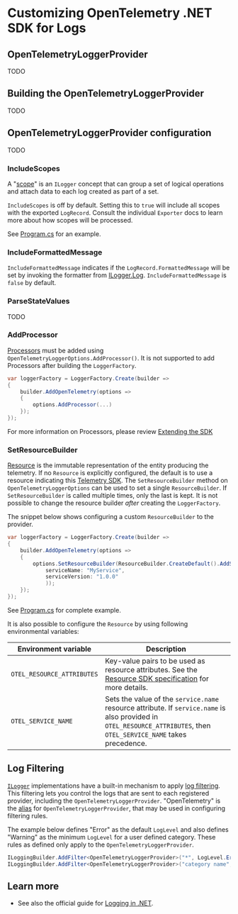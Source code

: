 # Customizing OpenTelemetry .NET SDK for Logs

## OpenTelemetryLoggerProvider

TODO

## Building the OpenTelemetryLoggerProvider

TODO

## OpenTelemetryLoggerProvider configuration

TODO

### IncludeScopes

A "[scope](https://docs.microsoft.com/dotnet/core/extensions/logging#log-scopes)"
is an `ILogger` concept that can group a set of logical operations and attach
data to each log created as part of a set.

`IncludeScopes` is off by default. Setting this to `true` will include all
scopes with the exported `LogRecord`. Consult the individual `Exporter`
docs to learn more about how scopes will be processed.

See [Program.cs](Program.cs) for an example.

### IncludeFormattedMessage

`IncludeFormattedMessage` indicates if the `LogRecord.FormattedMessage` will be
set by invoking the formatter from [ILogger.Log](https://docs.microsoft.com/dotnet/api/microsoft.extensions.logging.ilogger.log).
`IncludeFormattedMessage` is `false` by default.

### ParseStateValues

TODO

### AddProcessor

[Processors](https://github.com/open-telemetry/opentelemetry-specification/blob/main/specification/logs/logging-library-sdk.md#logprocessor)
must be added using `OpenTelemetryLoggerOptions.AddProcessor()`.
It is not supported to add Processors after building the `LoggerFactory`.

```csharp
var loggerFactory = LoggerFactory.Create(builder =>
{
    builder.AddOpenTelemetry(options =>
    {
        options.AddProcessor(...)
    });
});
```

For more information on Processors, please review [Extending the SDK](../extending-the-sdk/README.md#processor)

### SetResourceBuilder

[Resource](https://github.com/open-telemetry/opentelemetry-specification/blob/main/specification/resource/sdk.md)
is the immutable representation of the entity producing the telemetry.
If no `Resource` is explicitly configured, the default is to use a resource
indicating this [Telemetry
SDK](https://github.com/open-telemetry/opentelemetry-specification/tree/main/specification/resource/semantic_conventions#telemetry-sdk).
The `SetResourceBuilder` method on `OpenTelemetryLoggerOptions` can be used to
set a single `ResourceBuilder`. If `SetResourceBuilder` is called multiple
times, only the last is kept. It is not possible to change the resource builder
*after* creating the `LoggerFactory`.

The snippet below shows configuring a custom `ResourceBuilder` to the provider.

```csharp
var loggerFactory = LoggerFactory.Create(builder =>
{
    builder.AddOpenTelemetry(options =>
    {
        options.SetResourceBuilder(ResourceBuilder.CreateDefault().AddService(
            serviceName: "MyService",
            serviceVersion: "1.0.0"
            ));
    });
});
```

See [Program.cs](Program.cs) for complete example.

It is also possible to configure the `Resource` by using following
environmental variables:

| Environment variable       | Description                                        |
| -------------------------- | -------------------------------------------------- |
| `OTEL_RESOURCE_ATTRIBUTES` | Key-value pairs to be used as resource attributes. See the [Resource SDK specification](https://github.com/open-telemetry/opentelemetry-specification/blob/v1.5.0/specification/resource/sdk.md#specifying-resource-information-via-an-environment-variable) for more details. |
| `OTEL_SERVICE_NAME`        | Sets the value of the `service.name` resource attribute. If `service.name` is also provided in `OTEL_RESOURCE_ATTRIBUTES`, then `OTEL_SERVICE_NAME` takes precedence. |

## Log Filtering

[`ILogger`](https://docs.microsoft.com/dotnet/core/extensions/logging)
implementations have a built-in mechanism to apply [log
filtering](https://docs.microsoft.com/dotnet/core/extensions/logging?tabs=command-line#how-filtering-rules-are-applied).
This filtering lets you control the logs that are sent to each registered
provider, including the `OpenTelemetryLoggerProvider`. "OpenTelemetry" is the
[alias](https://docs.microsoft.com/dotnet/api/microsoft.extensions.logging.provideraliasattribute)
for `OpenTelemetryLoggerProvider`, that may be used in configuring filtering
rules.

The example below defines "Error" as the default `LogLevel`
and also defines "Warning" as the minimum `LogLevel` for a user defined category.
These rules as defined only apply to the `OpenTelemetryLoggerProvider`.

```csharp
ILoggingBuilder.AddFilter<OpenTelemetryLoggerProvider>("*", LogLevel.Error);
ILoggingBuilder.AddFilter<OpenTelemetryLoggerProvider>("category name", LogLevel.Warning);
```

## Learn more

* See also the official guide for
  [Logging in .NET](https://docs.microsoft.com/dotnet/core/extensions/logging).
